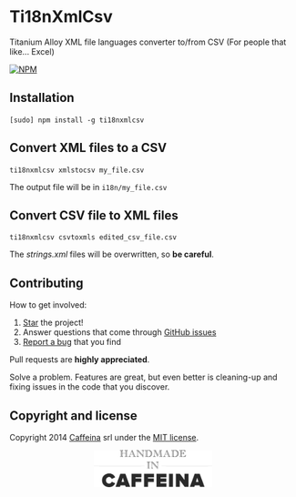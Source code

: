 # Ti18nXmlCsv

Titanium Alloy XML file languages converter to/from CSV (For people that like... Excel)

[![NPM](https://nodei.co/npm/ti18nxmlcsv.png)](https://npmjs.org/package/ti18nxmlcsv)

## Installation

```
[sudo] npm install -g ti18nxmlcsv
```

## Convert XML files to a CSV

```
ti18nxmlcsv xmlstocsv my_file.csv
```

The output file will be in `i18n/my_file.csv`

## Convert CSV file to XML files

```
ti18nxmlcsv csvtoxmls edited_csv_file.csv
```

The *strings.xml* files will be overwritten, so **be careful**.


## Contributing

How to get involved:

1. [Star](https://github.com/CaffeinaLab/Ti18nXMLCSV/stargazers) the project!
2. Answer questions that come through [GitHub issues](https://github.com/CaffeinaLab/Ti18nXMLCSV/issues?state=open)
3. [Report a bug](https://github.com/CaffeinaLab/Trimethyl/issues/new) that you find

Pull requests are **highly appreciated**.

Solve a problem. Features are great, but even better is cleaning-up and fixing issues in the code that you discover.

## Copyright and license

Copyright 2014 [Caffeina](http://caffeina.co) srl under the [MIT license](LICENSE.md).

<p align="center"><a href="http://caffeina.co" target="_blank" title="Caffeina - Ideas Never Sleep"><img src="https://github.com/CaffeinaLab/BrandResources/blob/master/caffeina-handmade.png?raw=true" align="center" height="65"></a></p>